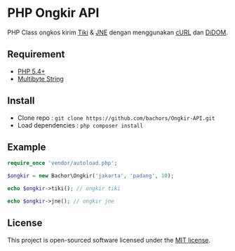 # PHP Ongkir API

PHP Class ongkos kirim [Tiki](http://tiki-online.com) &amp; [JNE](http://jne.co.id) dengan menggunakan [cURL](https://php.net/manual/en/book.curl.php) dan [DiDOM](https://github.com/Imangazaliev/DiDOM).

## Requirement

- [PHP 5.4+](https://secure.php.net/supported-versions.php)
- [Multibyte String](http://php.net/manual/en/book.mbstring.php)

## Install

- Clone repo : ``git clone https://github.com/bachors/Ongkir-API.git``
- Load dependencies : ``php composer install``

## Example

```php
require_once 'vendor/autoload.php';

$ongkir = new Bachor\Ongkir('jakarta', 'padang', 10);

echo $ongkir->tiki(); // ongkir tiki

echo $ongkir->jne(); // ongkir jne
```

## License

This project is open-sourced software licensed under the [MIT license](http://opensource.org/licenses/MIT).
